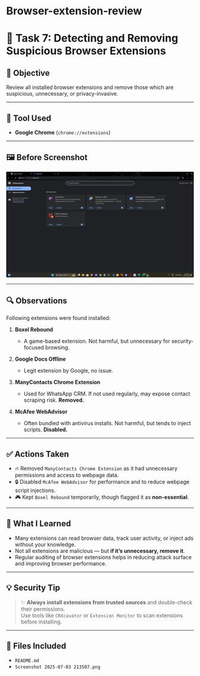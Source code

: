 # Browser-extension-review

# 🧼 Task 7: Detecting and Removing Suspicious Browser Extensions

## 🎯 Objective
Review all installed browser extensions and remove those which are suspicious, unnecessary, or privacy-invasive.

---

## 🧰 Tool Used
- **Google Chrome** (`chrome://extensions`)

---

## 🖼️ Before Screenshot
![Extensions Before](./Screenshot%202025-07-03%20213507.png)

---

## 🔍 Observations

Following extensions were found installed:

1. **Boxel Rebound**  
   - A game-based extension. Not harmful, but unnecessary for security-focused browsing.

2. **Google Docs Offline**  
   - Legit extension by Google, no issue.

3. **ManyContacts Chrome Extension**  
   - Used for WhatsApp CRM. If not used regularly, may expose contact scraping risk. **Removed.**

4. **McAfee WebAdvisor**  
   - Often bundled with antivirus installs. Not harmful, but tends to inject scripts. **Disabled.**

---

## ✅ Actions Taken

- 🔥 Removed `ManyContacts Chrome Extension` as it had unnecessary permissions and access to webpage data.
- 🔒 Disabled `McAfee WebAdvisor` for performance and to reduce webpage script injections.
- 🎮 Kept `Boxel Rebound` temporarily, though flagged it as **non-essential**.

---

## 🧠 What I Learned

- Many extensions can read browser data, track user activity, or inject ads without your knowledge.
- Not all extensions are malicious — but **if it’s unnecessary, remove it**.
- Regular auditing of browser extensions helps in reducing attack surface and improving browser performance.

---

## 💡 Security Tip

> ✨ **Always install extensions from trusted sources** and double-check their permissions.  
> Use tools like `CRXcavator` or `Extension Monitor` to scan extensions before installing.

---

## 📁 Files Included

- `README.md`
- `Screenshot 2025-07-03 213507.png`
